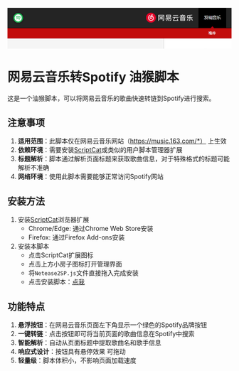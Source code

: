 ![示例图片](https://github.com/kyler719/Netease2SP/blob/main/Demo.png)


# 网易云音乐转Spotify 油猴脚本

这是一个油猴脚本，可以将网易云音乐的歌曲快速转链到Spotify进行搜索。

## 注意事项

1. **适用范围**：此脚本仅在网易云音乐网站（https://music.163.com/*）  上生效
2. **依赖环境**：需要安装[ScriptCat](https://scriptcat.org/)或类似的用户脚本管理器扩展
3. **标题解析**：脚本通过解析页面标题来获取歌曲信息，对于特殊格式的标题可能解析不准确
4. **网络环境**：使用此脚本需要能够正常访问Spotify网站


## 安装方法

1. 安装[ScriptCat](https://scriptcat.org/)浏览器扩展
   - Chrome/Edge: 通过Chrome Web Store安装
   - Firefox: 通过Firefox Add-ons安装
2. 安装本脚本
   - 点击ScriptCat扩展图标
   - 点击上方小房子图标打开管理界面
   - 将`Netease2SP.js`文件直接拖入完成安装
   - 点击安装脚本：[点我](https://update.greasyfork.org/scripts/544519/%E7%BD%91%E6%98%93%E4%BA%91%E9%9F%B3%E4%B9%90%E8%BD%ACSpotify.user.js)

## 功能特点

1. **悬浮按钮**：在网易云音乐页面左下角显示一个绿色的Spotify品牌按钮
2. **一键转链**：点击按钮即可将当前页面的歌曲信息在Spotify中搜索
3. **智能解析**：自动从页面标题中提取歌曲名和歌手信息
4. **响应式设计**：按钮具有悬停效果 可拖动
5. **轻量级**：脚本体积小，不影响页面加载速度
